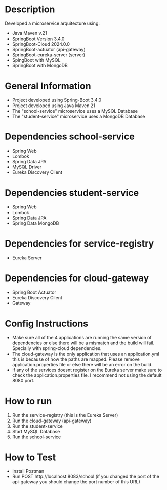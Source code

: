 # Description

Developed a microservice arquitecture using:
* Java Maven v.21
* SpringBoot Version 3.4.0
* SpringBoot-Cloud 2024.0.0
* SpringBoot-actuator (api-gateway)
* SpringBoot-eureka-server (server)
* SpingBoot with MySQL
* SpringBoot with MongoDB

# General Information
* Project developed using Spring-Boot 3.4.0
* Project developed using Java Maven 21
* The "school-service" microservice uses a MySQL Database
* The "student-service" microservice uses a MongoDB Database

# Dependencies school-service
* Spring Web
* Lombok
* Spring Data JPA
* MySQL Driver
* Eureka Discovery Client

# Dependencies student-service
* Spring Web
* Lombok
* Spring Data JPA
* Spring Data MongoDB

# Dependencies for service-registry
* Eureka Server

# Dependencies for cloud-gateway
* Spring Boot Actuator
* Eureka Discovery Client
* Gateway

# Config Instructions
* Make sure all of the 4 applications are running the same version of dependencies or else there will be a mismatch
and the build will fail. Specially with spring-cloud dependencies.
* The cloud-gateway is the only application that uses an application.yml this is because of how the paths are mapped. Please remove application.properties file
or else there will be an error on the build. 
* If any of the services doesnt register on the Eureka server make sure to check the application.properties file. 
I recommend not using the default 8080 port. 

# How to run

1. Run the service-registry (this is the Eureka Server)
2. Run the cloud-gateway (api-gateway)
3. Run the student-service
4. Start MySQL Database
5. Run the school-service

# How to Test
* Install Postman
* Run POST http://localhost:8083/school (if you changed the port of the api-gateway you should change the port number of this URL)
